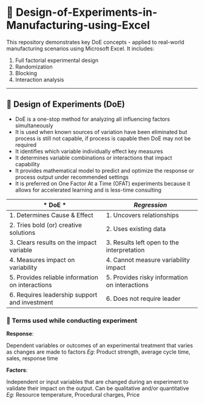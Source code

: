 # 👹 Design-of-Experiments-in-Manufacturing-using-Excel
This repository demonstrates key DoE concepts - applied to real-world manufacturing scenarios using Microsoft Excel. It includes:
1. Full factorial experimental design
2. Randomization
3. Blocking
4. Interaction analysis

---

## 🥱 Design of Experiments (DoE)
- DoE is a one-stop method for analyzing all influencing factors simultaneously
- It is used when known sources of variation have been eliminated but process is still not capable, if process is capable then DoE may not be required
- It identifies which variable individually effect key measures
- It determines variable combinations or interactions that impact capability
- It provides mathematical model to predict and optimize the response or process output under recommended settings
- It is preferred on One Factor At a Time (OFAT) experiments because it allows for accelerated learning and is less-time consulting

|* DoE * | *Regression*|
|--------|-------------|
| 1. Determines Cause & Effect | 1. Uncovers relationships |
| 2. Tries bold (or) creative solutions | 2. Uses existing data |
| 3. Clears results on the impact variable | 3. Results left open to the interpretation |
| 4. Measures impact on variability | 4. Cannot measure variability impact | 
| 5. Provides reliable information on interactions | 5. Provides risky information on interactions |
| 6. Requires leadership support and investment | 6. Does not require leader |

### 🤡 Terms used while conducting experiment
**Response**:

Dependent variables or outcomes of an experimental treatment that varies as changes are made to factors 
*Eg*: Product strength, average cycle time, sales, response time

**Factors**:

Independent or input variables that are changed during an experiment to validate their impact on the output. Can be qualitative and/or quantitative
*Eg*: Resource temperature, Procedural charges, Price


